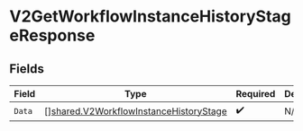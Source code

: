 # V2GetWorkflowInstanceHistoryStageResponse


## Fields

| Field                                                                                                   | Type                                                                                                    | Required                                                                                                | Description                                                                                             |
| ------------------------------------------------------------------------------------------------------- | ------------------------------------------------------------------------------------------------------- | ------------------------------------------------------------------------------------------------------- | ------------------------------------------------------------------------------------------------------- |
| `Data`                                                                                                  | [][shared.V2WorkflowInstanceHistoryStage](../../../pkg/models/shared/v2workflowinstancehistorystage.md) | :heavy_check_mark:                                                                                      | N/A                                                                                                     |